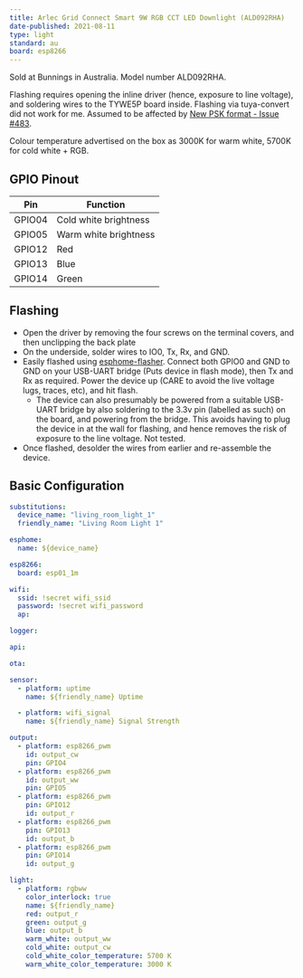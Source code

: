 ```yaml
---
title: Arlec Grid Connect Smart 9W RGB CCT LED Downlight (ALD092RHA)
date-published: 2021-08-11
type: light
standard: au
board: esp8266
---
```


Sold at Bunnings in Australia. Model number ALD092RHA.

Flashing requires opening the inline driver (hence, exposure to line voltage), and soldering wires to the TYWE5P board
inside.
Flashing via tuya-convert did not work for me. Assumed to be affected by
[New PSK format - Issue #483](https://github.com/ct-Open-Source/tuya-convert/issues/483).

Colour temperature advertised on the box as 3000K for warm white, 5700K for cold white + RGB.

## GPIO Pinout

| Pin    | Function              |
| ------ | --------------------- |
| GPIO04 | Cold white brightness |
| GPIO05 | Warm white brightness |
| GPIO12 | Red                   |
| GPIO13 | Blue                  |
| GPIO14 | Green                 |

## Flashing

- Open the driver by removing the four screws on the terminal covers, and then unclipping the back plate
- On the underside, solder wires to IO0, Tx, Rx, and GND.
- Easily flashed using [esphome-flasher](https://github.com/esphome/esphome-flasher). Connect both GPIO0 and GND to GND
  on your USB-UART bridge (Puts device in flash mode), then Tx and Rx as required. Power the device up (CARE to avoid
  the live voltage lugs, traces, etc), and hit flash.
  - The device can also presumably be powered from a suitable USB-UART bridge by also soldering to the 3.3v pin
    (labelled as such) on the board, and powering from the bridge. This avoids having to plug the device in at the wall
    for flashing, and hence removes the risk of exposure to the line voltage. Not tested.
- Once flashed, desolder the wires from earlier and re-assemble the device.

## Basic Configuration

```yaml
substitutions:
  device_name: "living_room_light_1"
  friendly_name: "Living Room Light 1"

esphome:
  name: ${device_name}

esp8266:
  board: esp01_1m

wifi:
  ssid: !secret wifi_ssid
  password: !secret wifi_password
  ap:

logger:

api:

ota:

sensor:
  - platform: uptime
    name: ${friendly_name} Uptime

  - platform: wifi_signal
    name: ${friendly_name} Signal Strength

output:
  - platform: esp8266_pwm
    id: output_cw
    pin: GPIO4
  - platform: esp8266_pwm
    id: output_ww
    pin: GPIO5
  - platform: esp8266_pwm
    pin: GPIO12
    id: output_r
  - platform: esp8266_pwm
    pin: GPIO13
    id: output_b
  - platform: esp8266_pwm
    pin: GPIO14
    id: output_g

light:
  - platform: rgbww
    color_interlock: true
    name: ${friendly_name}
    red: output_r
    green: output_g
    blue: output_b
    warm_white: output_ww
    cold_white: output_cw
    cold_white_color_temperature: 5700 K
    warm_white_color_temperature: 3000 K
```
